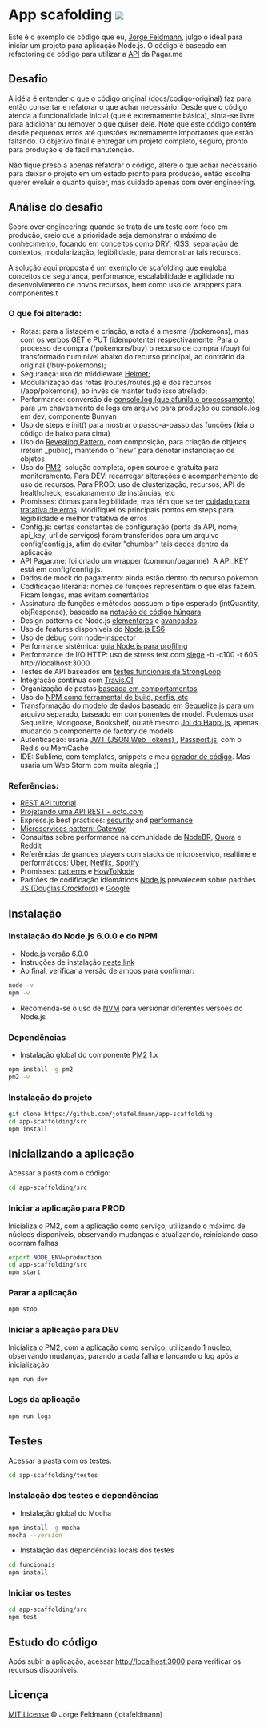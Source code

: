 # App scafolding <img src="https://api.travis-ci.org/jotafeldmann/app-scaffolding.svg">

Este é o exemplo de código que eu, [Jorge Feldmann](https://github.com/jotafeldmann), julgo o ideal para iniciar um projeto para aplicação Node.js. O código é baseado em refactoring de código para utilizar a [API](https://docs.pagar.me/) da Pagar.me

## Desafio

A idéia é entender o que o código original (docs/codigo-original) faz para então consertar e refatorar o que achar necessário. Desde que o código atenda a funcionalidade inicial (que é extremamente básica), sinta-se livre para adicionar ou remover o que quiser dele. Note que este código contém desde pequenos erros até questões extremamente importantes que estão faltando. O objetivo final é entregar um projeto completo, seguro, pronto para produção e de fácil manutenção.

Não fique preso a apenas refatorar o código, altere o que achar necessário para deixar o projeto em um estado pronto para produção, então escolha querer evoluir o quanto quiser, mas cuidado apenas com over engineering.

## Análise do desafio

Sobre  over engineering: quando se trata de um teste com foco em produção, creio que a prioridade seja demonstrar o máximo de conhecimento, focando em conceitos como DRY, KISS, separação de contextos, modularização, legibilidade, para demonstrar tais recursos.

A solução aqui proposta é um exemplo de scafolding que engloba conceitos de segurança, performance, escalabilidade e agilidade no desenvolvimento de novos recursos, bem como uso de wrappers para componentes.t

### O que foi alterado:

- Rotas: para a listagem e criação, a rota é a mesma (/pokemons), mas com os verbos GET e PUT (idempotente) respectivamente. Para o processo de compra (/pokemons/buy) o recurso de compra (/buy) foi transformado num nível abaixo do recurso principal, ao contrário da original (/buy-pokemons);
- Segurança: uso do middleware [Helmet](https://www.npmjs.com/package/helmet);
- Modularização das rotas (routes/routes.js) e dos recursos (/app/pokemons), ao invés de manter tudo isso atrelado;
- Performance: conversão de [console.log (que afunila o processamento)](https://nodejs.org/api/console.html#console_asynchronous_vs_synchronous_consoles) para um chaveamento de logs em arquivo para produção ou console.log em dev, componente Bunyan
- Uso de steps e init() para mostrar o passo-a-passo das funções (leia o código de baixo para cima)
- Uso do [Revealing Pattern](https://addyosmani.com/resources/essentialjsdesignpatterns/book/#revealingmodulepatternjavascript), com composição, para criação de objetos (return _public), mantendo o "new" para denotar instanciação de objetos
- Uso do [PM2](pm2.keymetrics.io): solução completa, open source e gratuita para monitoramento. Para DEV: recarregar alterações e acompanhamento de uso de recursos. Para PROD: uso de clusterização, recursos, API de healthcheck, escalonamento de instâncias, etc
- Promisses: ótimas para legibilidade, mas têm que se ter [cuidado para tratativa de erros](http://www.2ality.com/2016/04/unhandled-rejections.html). Modifiquei os principais pontos em steps para legibilidade e melhor tratativa de erros
- Config.js: certas constantes de configuração (porta da API, nome, api_key, url de serviços) foram transferidos para um arquivo config/config.js, afim de evitar "chumbar" tais dados dentro da aplicação
- API Pagar.me: foi criado um wrapper (common/pagarme). A API_KEY está em config/config.js.
- Dados de mock do pagamento: ainda estão dentro do recurso pokemon
- Codificação literária: nomes de funções representam o que elas fazem. Ficam longas, mas evitam comentários
- Assinatura de funções e métodos possuem o tipo esperado (intQuantity, objResponse), baseado na [notação de código  húngara](https://en.wikipedia.org/wiki/Hungarian_notation)
- Design patterns de Node.js [elementares](https://blog.risingstack.com/fundamental-node-js-design-patterns/) e [avançados](https://www.nodejsdesignpatterns.com/)
- Uso de features disponíveis do [Node.js ES6](https://nodejs.org/dist/latest-v6.x/docs/api/)
- Uso de debug com [node-inspector](https://github.com/node-inspector/node-inspector)
- Performance sistêmica: [guia Node.js para profiling](https://nodejs.org/en/docs/guides/simple-profiling/)
- Performance de I/O HTTP: uso de stress test com [siege](https://www.joedog.org/siege-manual/) -b -c100 -t 60S http://localhost:3000
- Testes de API baseados em [testes funcionais da StrongLoop](https://strongloop.com/strongblog/nodejs-testing-documenting-apis-mocha-acquit/)
- Integração contínua com [Travis.CI](https://travis-ci.org/jotafeldmann/app-scaffolding)
- Organização de pastas [baseada em comportamentos](http://stackoverflow.com/questions/5178334/folder-structure-for-a-node-js-project)
- Uso do [NPM como ferramental de build, perfis, etc](https://www.digitalocean.com/community/tutorials/how-to-use-npm-to-build-and-publish-node-js-packages-on-a-linux-server)
- Transformação do modelo de dados baseado em Sequelize.js para um arquivo separado, baseado em componentes de model. Podemos usar Sequelize, Mongoose, Bookshelf, ou até mesmo [Joi do Happi.js](https://github.com/hapijs/joi), apenas mudando o componente de factory de models
- Autenticação: usaria [JWT (JSON Web Tokens) ](https://jwt.io/), [Passport.js](http://passportjs.org/), com o Redis ou MemCache
- IDE: Sublime, com templates, snippets e meu [gerador de código](https://github.com/jotafeldmann/code-generator). Mas usaria um Web Storm com muita alegria ;)

### Referências:

- [REST API tutorial](http://www.restapitutorial.com/lessons/whatisrest.html)
- [Projetando uma API REST - octo.com](http://blog.octo.com/pt-br/projetando-uma-api-rest/)
- Express.js best practices: [security](https://expressjs.com/en/advanced/best-practice-security.html) and [performance](https://expressjs.com/en/advanced/best-practice-performance.html)
- [Microservices pattern: Gateway](http://microservices.io/patterns/apigateway.html)
- Consultas sobre performance na comunidade de [NodeBR](nodebr.slack.com), [Quora](https://www.quora.com/topic/Node-js) e [Reddit](https://www.reddit.com/r/node/)
- Referências de grandes players com stacks de microserviço, realtime e performáticos: [Uber](https://eng.uber.com/), [Netflix](https://netflix.github.io/), [Spotify](https://labs.spotify.com)
- Promisses: [patterns](https://www.promisejs.org/) e [HowToNode](https://howtonode.org/promises)
- Padrões de codificação idiomáticos [Node.js](https://nodejs.org/en/docs/guides/anatomy-of-an-http-transaction/) prevalecem sobre padrões [JS (Douglas Crockford)](http://javascript.crockford.com/code.html) e [Google](https://google.github.io/styleguide/javascriptguide.xml)

## Instalação

### Instalação do Node.js 6.0.0 e do NPM

- Node.js versão 6.0.0
- Instruções de instalação [neste link](https://nodejs.org/en/download/package-manager)
- Ao final, verificar a versão de ambos para confirmar:

```bash
node -v
npm -v
```

- Recomenda-se o uso de [NVM](https://github.com/creationix/nvm) para versionar diferentes versões do Node.js

### Dependências

- Instalação global do componente [PM2](pm2.keymetrics.io) 1.x
```bash
npm install -g pm2
pm2 -v
```

### Instalação do projeto

```bash
git clone https://github.com/jotafeldmann/app-scaffolding
cd app-scaffolding/src
npm install
```

## Inicializando a aplicação

Acessar a pasta com o código:

```bash
cd app-scaffolding/src
```

### Iniciar a aplicação para PROD

Inicializa o PM2, com a aplicação como serviço, utilizando o máximo de núcleos disponíveis, observando mudanças e atualizando, reiniciando caso ocorram falhas

```bash
export NODE_ENV=production
cd app-scaffolding/src
npm start
```

### Parar a aplicação

```bash
npm stop
```

### Iniciar a aplicação para DEV

Inicializa o PM2, com a aplicação como serviço, utilizando 1 núcleo, observando mudanças, parando a cada falha e lançando o log após a inicialização

```bash
npm run dev
```

### Logs da aplicação

```bash
npm run logs
```

## Testes

Acessar a pasta com os testes:

```bash
cd app-scaffolding/testes
```

### Instalação dos testes e dependências

- Instalação global do Mocha

```bash
npm install -g mocha
mocha --version
```

- Instalação das dependências locais dos testes

```bash
cd funcionais
npm install
```

### Iniciar os testes

```bash
cd app-scaffolding/src
npm test
```

## Estudo do código

Após subir a aplicação, acessar [http://localhost:3000](http://localhost:3000) para verificar os recursos disponíveis.

## Licença

[MIT License](https://github.com/jotafeldmann/license/blob/master/LICENSE.md) © Jorge Feldmann (jotafeldmann)

